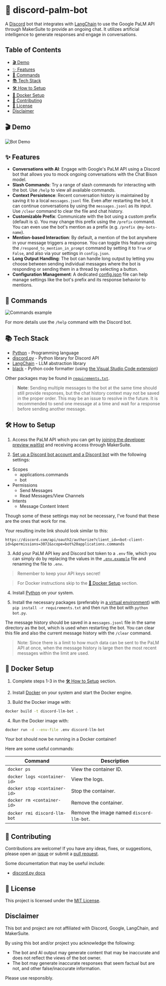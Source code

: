 # 🌴 discord-palm-bot

A [Discord](https://discord.com) bot that integrates with [LangChain](https://www.langchain.com/) to use the Google PaLM API through MakerSuite to provide an ongoing chat. It utilizes artificial intelligence to generate responses and engage in conversations.

## Table of Contents

-   [🎬 Demo](#-demo)
-   [✨ Features](#-features)
-   [📖 Commands](#-commands)
-   [📚 Tech Stack](#-tech-stack)
-   [🛠 How to Setup](#-how-to-setup)
-   [🌊 Docker Setup](#-docker-setup)
-   [🤝 Contributing](#-contributing)
-   [📝 License](#-license)
-   [Disclaimer](#disclaimer)

## 🎬 Demo

![Bot Demo](demo.png)

## ✨ Features

-   **Conversations with AI**: Engage with Google's PaLM API using a Discord bot that allows you to mock ongoing conversations with the Chat Bison model.
-   **Slash Commands**: Try a range of slash commands for interacting with the bot. Use `/help` to view all available commands.
-   **Context Persistence**: Recent conversation history is maintained by saving it to a local `messages.jsonl` file. Even after restarting the bot, it can continue conversations by using the `messages.jsonl` as its input. Use `/clear` command to clear the file and chat history.
-   **Customizable Prefix**: Communicate with the bot using a custom prefix (default is `$`). You may change this prefix using the `/prefix` command. You can even use the bot's mention as a prefix (e.g. `/prefix @my-bots-name`).
-   **Mention-based Interaction**: By default, a mention of the bot anywhere in your message triggers a response. You can toggle this feature using the `/respond_to_mention_in_prompt` command by setting it to `True` or `False`, and also via your settings in `config.json`.
-   **Long Output Handling**: The bot can handle long output by letting you choose between sending individual messages where the bot is responding or sending them in a thread by selecting a button.
-   **Configuration Management**: A dedicated [config.json](config.json) file can help manage settings like the bot's prefix and its response behavior to mentions.

## 📖 Commands

![Commands example](commands-example.png)

For more details use the `/help` command with the Discord bot.

## 📚 Tech Stack

-   [Python](https://www.python.org/) - Programming language
-   [discord.py](https://discordpy.readthedocs.io/en/stable/) - Python library for Discord API
-   [LangChain](https://www.langchain.com/) - LLM abstraction library
-   [black](https://github.com/psf/black) - Python code formatter (using [the Visual Studio Code extension](https://marketplace.visualstudio.com/items?itemName=ms-python.black-formatter))

Other packages may be found in [`requirements.txt`](requirements.txt).

> **Note**: Sending multiple messages to the bot at the same time should still provide responses, but the chat history context may not be saved in the proper order. This may be an issue to resolve in the future. It is recommended to send one message at a time and wait for a response before sending another message.

## 🛠 How to Setup

1. Access the PaLM API which you can get by [joining the developer preview waitlist](https://developers.generativeai.google/) and receiving access through MakerSuite.

2. [Set up a Discord bot account and a Discord bot](https://discordpy.readthedocs.io/en/stable/discord.html) with the following settings:

-   Scopes
    -   applications.commands
    -   bot
-   Permissions
    -   Send Messages
    -   Read Messages/View Channels
-   Intents
    -   Message Content Intent

Though some of these settings may not be necessary, I've found that these are the ones that work for me.

Your resulting invite link should look similar to this:

```
https://discord.com/api/oauth2/authorize?client_id=<bot-client-id>&permissions=3072&scope=bot%20applications.commands
```

3. Add your PaLM API key and Discord bot token to a `.env` file, which you can simply do by replacing the values in the [`.env.example`](.env.example) file and renaming the file to `.env`.

> Remember to keep your API keys secret!

> For Docker instructions skip to the [🌊 Docker Setup](#🌊-docker-setup) section.

4. Install [Python](https://www.python.org/downloads/) on your system.

5. Install the necessary packages (preferably in [a virtual environment](https://realpython.com/python-virtual-environments-a-primer/)) with `pip install -r requirements.txt` and then run the bot with `python bot.py`.

The message history should be saved in a `messages.jsonl` file in the same directory as the bot, which is used when restarting the bot. You can clear this file and also the current message history with the `/clear` command.

> Note: Since there is a limit to how much data can be sent to the PaLM API at once, when the message history is large then the most recent messages within the limit are used.

## 🌊 Docker Setup

1. Complete steps 1-3 in the [🛠 How to Setup](#🛠-how-to-setup) section.

2. Install [Docker](https://www.docker.com/) on your system and start the Docker engine.

3. Build the Docker image with:

```bash
docker build -t discord-llm-bot .
```

4. Run the Docker image with:

```bash
docker run -d --env-file .env discord-llm-bot
```

Your bot should now be running in a Docker container!

Here are some useful commands:

| Command                      | Description                               |
| ---------------------------- | ----------------------------------------- |
| `docker ps`                  | View the container ID.                    |
| `docker logs <container-id>` | View the logs.                            |
| `docker stop <container-id>` | Stop the container.                       |
| `docker rm <container-id>`   | Remove the container.                     |
| `docker rmi discord-llm-bot` | Remove the image named `discord-llm-bot`. |

## 🤝 Contributing

Contributions are welcome! If you have any ideas, fixes, or suggestions, please open an [issue](https://github.com/rzmk/discord-palm-bot/issues) or submit a [pull request](https://github.com/rzmk/discord-palm-bot/pulls).

Some documentation that may be useful include:

-   [discord.py docs](https://discordpy.readthedocs.io/en/stable/)

## 📝 License

This project is licensed under the [MIT License](LICENSE).

## Disclaimer

This bot and project are not affiliated with Discord, Google, LangChain, and MakerSuite.

By using this bot and/or project you acknowledge the following:

-   The bot and AI output may generate content that may be inaccurate and does not reflect the views of the bot owner.
-   The bot may generate inaccurate responses that seem factual but are not, and other false/inaccurate information.

Please use responsibly.
